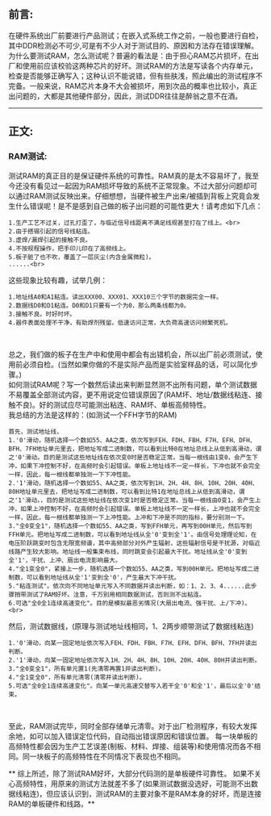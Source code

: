 ## 前言:<br>

  在硬件系统出厂前要进行产品测试；在嵌入式系统工作之前，一般也要进行自检，其中DDR检测必不可少,可是有不少人对于测试目的、原因和方法存在错误理解。为什么要测试RAM，怎么测试呢？普遍的看法是：由于担心RAM芯片损坏，在出厂和使用前应该校验这两种芯片的好坏。测试RAM的方法是写读各个内存单元，检查是否能够正确写入；这种认识不能说错，但有些肤浅，照此编出的测试程序不完备。一般来说，RAM芯片本身不大会被损坏，用到次品的概率也比较小，真正出问题的，大都是其他硬件部分，因此，测试DDR往往是醉翁之意不在酒。<br>

  ***

## 正文:<br>    
### RAM测试:<br>
测试RAM的真正目的是保证硬件系统的可靠性。RAM真的是太不容易坏了，我至今还没有看见过一起因为RAM损坏导致的系统不正常现象。不过大部分问题却可以通过RAM测试反映出来。仔细想想，当硬件被生产出来/被插到背板上究竟会发生什么错误呢！是不是感到自己做的板子出问题的可能性更大！请考虑如下几点：<br>

    1.生产工艺不过关，过孔打歪了，与临近信号线距离不满足线规甚至打在了线上。<br>
    2.由于搭锡引起的信号线粘连。
    3.虚焊/漏焊引起的接触不良。
    4.不按规程操作，把手印儿印在了高频线上。
    5.板子脏了也不吹，覆盖了一层灰尘(内含金属微粒)。
    ......<br>

这些现象比较有趣，试举几例：<br>

    1.地址线A0和A1粘连。读出XXX00、XXX01、XXX10三个字节的数据完全一样。
    2.数据线D0和D1粘连。D0和D1只要有一个为0，那么两条线都为0。
    3.接触不良。时好时坏。
    4.器件表面处理不干净，有助焊剂残留。低速访问正常，大负荷高速访问频繁死机。
<br>

总之，我们做的板子在生产中和使用中都会有出错机会，所以出厂前必须测试，使用前必须自检。(当然如果你做的不是实际产品而是实验室样品的话，可以简化步骤。)<br>
如何测试RAM呢？写一个数然后读出来判断显然测不出所有问题，单个测试数据不易覆盖全部测试内容，更不用说定位错误原因了(RAM坏、地址/数据线粘连、接触不良)。好的测试应尽可能测出粘连、RAM坏、单板高频特性。<br>
我总结的方法是这样的：(如测试一个FFH字节的RAM) <br>

    首先，测试地址线，
    1.'0'滑动，随机选择一个数如55、AA之类，依次写到FEH、FDH、FBH、F7H、EFH、DFH、BFH、7FH地址单元里去，把地址写成二进制数，可以看到比特0在地址总线上从低到高滑动，谓之'0'滑动。目的是测试这些地址线在依次变0时是否稳定正常。当每一根线由1变0，会产生下冲，如果下冲控制不好，在高频时会引起错误。单板上地址线不一定一样长，下冲也就不会完全一样，因此，每一根线都单独测一下下冲性能。
    2.'1'滑动，随机选择一个数如55、AA之类，依次写到1H、2H、4H、8H、10H、20H、40H、80H地址单元里去，把地址写成二进制数，可以看到比特1在地址总线上从低到高滑动，谓之'1'滑动。，目的是测试这些地址线在依次变1时是否稳定正常。当每一根线由0变1，会产生上冲，如果上冲控制不好，在高频时会引起错误。单板上地址线不一定一样长，上冲也就不会完全一样，因此，每一根线都单独测一下上冲性能。上冲和下冲是不同的指标，要分别测一下。
    3."全0变全1"，随机选择一个数如55、AA之类，写到FFH单元，再写到00H单元，然后写到FFH单元。把地址写成二进制数，可以看到地址线从全'0'变到全'1'。由信号处理理论知，在电压阶跃跳变时包含无限宽频谱，其中高频部分对外产生辐射，这些辐射信号是干扰源，对临近线路产生较大影响。地址线一般集束布线，同时跳变会引起最大干扰。地址线从全'0'变到全'1'，干扰、上冲、扇出电流影响最大。
    4."全1变全0"，紧接上一步，随机选择一个数如55、AA之类，写到00H单元。把地址写成二进制数，可以看到地址线从全'1'变到全'0'，产生最大下冲干扰。
    5."粘连测试"。依次向不同地址单元写入不同数据并读出判断，如：1、2、3、4......此步骤捎带测试了RAM好坏。注意，千万别用相同数据测试，否则测不出粘连。
    6.可选"全0全1连续高速变化"。目的是模拟最恶劣情况(大扇出电流、强干扰、上/下冲)。
    <br>


然后，测试数据线，(原理与测试地址线相同，1、2两步顺带测试了数据线粘连)<br>

    1.'0'滑动，向某一固定地址依次写入FEH、FDH、FBH、F7H、EFH、DFH、BFH、7FH并读出判断。
    2.'1'滑动，向某一固定地址依次写入1H、2H、4H、8H、10H、20H、40H、80H并读出判断。
    3."全0变全1"，所有单元置1(先清零再置1并读出判断)。
    4."全1变全0"，所有单元清零(清零并读出判断)。
    5.可选"全0全1连续高速变化"。向某一单元高速交替写入若干全'0'和全'1'，最后以全'0'结束。
<br>

至此，RAM测试完毕，同时全部存储单元清零。对于出厂检测程序，有较大发挥余地，如可以加入错误定位代码，自动指出错误原因和错误位置。
每一块单板的高频特性都会因为生产工艺误差(制板、材料、焊接、组装等)和使用情况而各不相同。同一块板子的高频特性在不同情况下表现也不相同。<br>

** 综上所述，除了测试RAM好坏，大部分代码测的是单板硬件可靠性。
如果不关心高频特性，用原来的测试方法就差不多了(如果测试数据没选好，可能测不出数据线粘连)，但应该认识到，测试RAM的主要对象不是RAM本身的好坏，而是连接RAM的单板硬件和线路。** <br>
